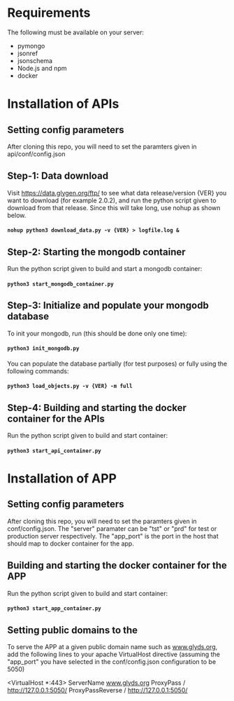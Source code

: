 # Requirements
The following must be available on your server:

* pymongo
* jsonref
* jsonschema
* Node.js and npm
* docker


# Installation of APIs

## Setting config parameters
After cloning this repo, you will need to set the paramters given in
api/conf/config.json


## Step-1: Data download
Visit https://data.glygen.org/ftp/ to see what data release/version {VER} you want to 
download (for example 2.0.2), and run the python script given to download from
that release. Since this will take long, use nohup as shown below.

#### `nohup python3 download_data.py -v {VER} > logfile.log & `


## Step-2: Starting the mongodb container
Run the python script given to build and start a mongodb container:

#### `python3 start_mongodb_container.py`


## Step-3: Initialize and populate your mongodb database
To init your mongodb, run (this should be done only one time):


#### `python3 init_mongodb.py`

You can populate the database partially (for test purposes) or fully using
the following commands:

#### `python3 load_objects.py -v {VER} -m full`

## Step-4: Building and starting the docker container for the APIs
Run the python script given to build and start container:

#### `python3 start_api_container.py`



# Installation of APP

## Setting config parameters
After cloning this repo, you will need to set the paramters given in
conf/config.json. The "server" paramater can be "tst" or "prd" for
test or production server respectively. The "app_port" is the port
in the host that should map to docker container for the app.


## Building and starting the docker container for the APP

Run the python script given to build and start container:

#### `python3 start_app_container.py`


## Setting public domains to the 
To serve the APP at a given public domain name such as www.glyds.org,
add the following lines to your apache VirtualHost directive 
(assuming the "app_port" you have selected in the conf/config.json 
 configuration to be 5050)


<VirtualHost *:443>
  ServerName www.glyds.org
  ProxyPass / http://127.0.0.1:5050/
  ProxyPassReverse / http://127.0.0.1:5050/
</VirtualHost>








